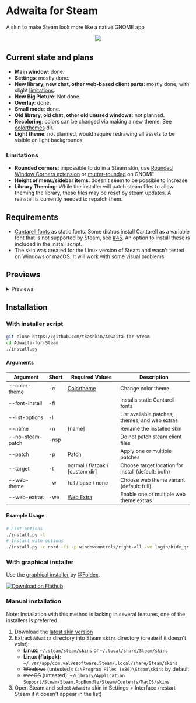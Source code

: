 # Adwaita for Steam

A skin to make Steam look more like a native GNOME app

<p align="center"><img src="screenshot.png?raw=true"/></p>

## Current state and plans

* **Main window**: done.
* **Settings**: mostly done.
* **New library, new chat, other web-based client parts**: mostly done, with slight [limitations](#limitations).
* **New Big Picture**: Not done.
* **Overlay**: done.
* **Small mode**: done.
* **Old library, old chat, other old unused windows**: not planned.
* **Recoloring**: colors can be changed via making a new theme. See [colorthemes](extras/colorthemes) dir.
* **Light theme**: not planned, would require redrawing all assets to be visible on light backgrounds.

### Limitations

* **Rounded corners**: impossible to do in a Steam skin, use [Rounded Window Corners extension](https://github.com/yilozt/rounded-window-corners) or [mutter-rounded](https://github.com/yilozt/mutter-rounded) on GNOME
* **Height of menu/sidebar items**: doesn't seem to be possible to increase
* **Library Theming**: While the installer will patch steam files to allow theming the library, these files may be reset by steam updates. A reinstall is currently needed to repatch them.

## Requirements

* [Cantarell fonts](https://gitlab.gnome.org/GNOME/cantarell-fonts) as static fonts. Some distros install Cantarell as a variable font that is not supported by Steam, see [#45](https://github.com/tkashkin/Adwaita-for-Steam/issues/45). An option to install these is included in the install script.
* The skin was created for the Linux version of Steam and wasn't tested on Windows or macOS. It will work with some visual problems.

## Previews

<details><summary>Previews</summary>

<details><summary>Adwaita</summary>

![Adwaita](/extras/colorthemes/adwaita/preview.png?raw=true)

</details>

<details><summary>Breeze</summary>

![Breeze](/extras/colorthemes/breeze/preview.png?raw=true)

</details>

<details><summary>Catppuccin-Frappe</summary>

![Catppuccin-Frappe](/extras/colorthemes/catppuccin-frappe/preview.png?raw=true)

</details>

<details><summary>Catppuccin-Macchiato</summary>

![Catppuccin-Macchiato](/extras/colorthemes/catppuccin-macchiato/preview.png?raw=true)

</details>

<details><summary>Catppuccin-Mocha</summary>

![Catppuccin-Mocha](/extras/colorthemes/catppuccin-mocha/preview.png?raw=true)

</details>

<details><summary>Dracula</summary>

![Dracula](/extras/colorthemes/dracula/preview.png?raw=true)

</details>

<details><summary>Gruvbox</summary>

![Gruvbox](/extras/colorthemes/gruvbox/preview.png?raw=true)

</details>

<details><summary>Kate</summary>

![Kate](/extras/colorthemes/kate/preview.png?raw=true)

</details>

<details><summary>Nord</summary>

![Nord](/extras/colorthemes/nord/preview.png?raw=true)

</details>

<details><summary>One Pro</summary>

![One Pro](/extras/colorthemes/one-pro/preview.png?raw=true)

</details>

<details><summary>Pop</summary>

![Pop](/extras/colorthemes/pop/preview.png?raw=true)

</details>

<details><summary>Tokyo Night</summary>

![Tokyo Night](/extras/colorthemes/tokyo-night/preview.png?raw=true)

</details>

<details><summary>Tomorrow Night</summary>

![Tomorrow Night](/extras/colorthemes/tomorrow-night/preview.png?raw=true)

</details>

<details><summary>Yaru</summary>

![Yaru](/extras/colorthemes/yaru/preview.png?raw=true)

</details>

</details>

## Installation

### With installer script

```bash
git clone https://github.com/tkashkin/Adwaita-for-Steam
cd Adwaita-for-Steam
./install.py
```

#### Arguments

| Argument         | Short  | Required Values                  | Description                                              |
| ---------------- | ------ | -------------------------------- | -------------------------------------------------------- |
| --color-theme    | -c     | [Colortheme](extras/colorthemes) | Change color theme                                       |
| --font-install   | -fi    |                                  | Installs static Cantarell fonts                          |
| --list-options   | -l     |                                  | List available patches, themes, and web extras           |
| --name           | -n     | [name]                           | Rename the installed skin                                |
| --no-steam-patch | -nsp   |                                  | Do not patch steam client files                          |
| --patch          | -p     | [Patch](extras/patches)          | Apply one or multiple patches                            |
| --target         | -t     | normal / flatpak / [custom dir]  | Choose target location for install (default: both)       |
| --web-theme      | -w     | full / base / none               | Choose web theme variant (default: full)                 |
| --web-extras     | -we    | [Web Extra](extras/web/extras)   | Enable one or multiple web theme extras                  |

#### Example Usage

```bash
# List options
./install.py -l
# Install with options
./install.py -c nord -fi -p windowcontrols/right-all -we login/hide_qr -we library/hide_whats_new
```

### With graphical installer

Use the [graphical installer](https://github.com/Foldex/AdwSteamGtk) by [@Foldex](https://github.com/Foldex).

<a href="https://flathub.org/apps/details/io.github.Foldex.AdwSteamGtk"><img width="200" alt="Download on Flathub" src="https://flathub.org/assets/badges/flathub-badge-i-en.svg"/></a>

### Manual installation

Note: Installation with this method is lacking in several features, one of the installers is preferred.

1. Download the [latest skin version](https://github.com/tkashkin/Adwaita-for-Steam/archive/master.zip)
2. Extract `Adwaita` directory into Steam `skins` directory (create if it doesn't exist):
   * **Linux**: `~/.steam/steam/skins` or `~/.local/share/Steam/skins`
   * **Linux (flatpak)**: `~/.var/app/com.valvesoftware.Steam/.local/share/Steam/skins`
   * ~~Windows~~ (untested): `C:\Program Files (x86)\Steam\skins` by default
   * ~~macOS~~ (untested): `~/Library/Application Support/Steam/Steam.AppBundle/Steam/Contents/MacOS/skins`
3. Open Steam and select `Adwaita` skin in Settings > Interface (restart Steam if it doesn't appear in the list)
